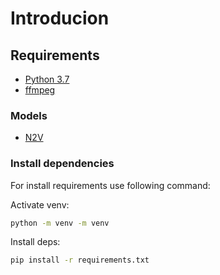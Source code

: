 # Introducion

## Requirements

- [Python 3.7](https://www.python.org/downloads/release/python-379/)
- [ffmpeg](https://ffmpeg.org/)

### Models

- [N2V](example.com)

### Install dependencies

For install requirements use following command:

Activate venv:

```bash
python -m venv -m venv
```

Install deps:

```bash
pip install -r requirements.txt
```
